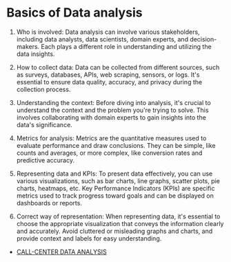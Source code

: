 

#   Basics of Data analysis

1. Who is involved:
Data analysis can involve various stakeholders, including data analysts, data scientists, domain experts, and decision-makers. Each plays a different role in understanding and utilizing the data insights.

2. How to collect data:
Data can be collected from different sources, such as surveys, databases, APIs, web scraping, sensors, or logs. It's essential to ensure data quality, accuracy, and privacy during the collection process.

3. Understanding the context:
Before diving into analysis, it's crucial to understand the context and the problem you're trying to solve. This involves collaborating with domain experts to gain insights into the data's significance.

4. Metrics for analysis:
Metrics are the quantitative measures used to evaluate performance and draw conclusions. They can be simple, like counts and averages, or more complex, like conversion rates and predictive accuracy.

5. Representing data and KPIs:
To present data effectively, you can use various visualizations, such as bar charts, line graphs, scatter plots, pie charts, heatmaps, etc. Key Performance Indicators (KPIs) are specific metrics used to track progress toward goals and can be displayed on dashboards or reports.

6. Correct way of representation:
When representing data, it's essential to choose the appropriate visualization that conveys the information clearly and accurately. Avoid cluttered or misleading graphs and charts, and provide context and labels for easy understanding.


*   [CALL-CENTER DATA ANALYSIS](/data_analysis/call-center)


